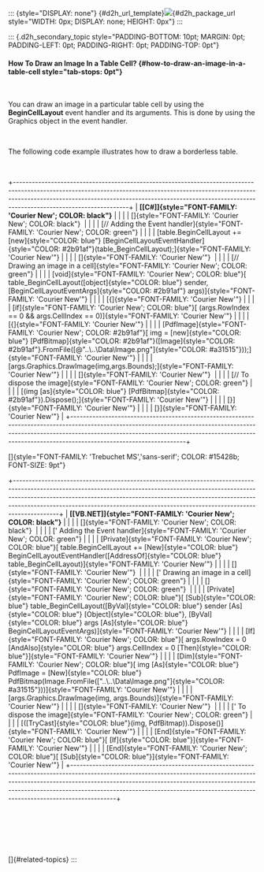 ::: {style="DISPLAY: none"}
[](ms-xhelp:///?Id=d2h_url_template){#d2h_url_template}![](!package_url!){#d2h_package_url style="WIDTH: 0px; DISPLAY: none; HEIGHT: 0px"}
:::

::: {.d2h_secondary_topic style="PADDING-BOTTOM: 10pt; MARGIN: 0pt; PADDING-LEFT: 0pt; PADDING-RIGHT: 0pt; PADDING-TOP: 0pt"}
#### How To Draw an Image In a Table Cell? {#how-to-draw-an-image-in-a-table-cell style="tab-stops: 0pt"}

 

You can draw an image in a particular table cell by using the **BeginCellLayout** event handler and its arguments. This is done by using the Graphics object in the event handler.

 

The following code example illustrates how to draw a borderless table.

 

+------------------------------------------------------------------------------------------------------------------------------------------------------------------------------------------------------------------------------------------------------------------------------+
| **[\[C#\]]{style="FONT-FAMILY: 'Courier New'; COLOR: black"}**                                                                                                                                                                                                               |
|                                                                                                                                                                                                                                                                              |
| []{style="FONT-FAMILY: 'Courier New'; COLOR: black"}                                                                                                                                                                                                                         |
|                                                                                                                                                                                                                                                                              |
| [// Adding the Event handler]{style="FONT-FAMILY: 'Courier New'; COLOR: green"}                                                                                                                                                                                              |
|                                                                                                                                                                                                                                                                              |
| [table.BeginCellLayout += [new]{style="COLOR: blue"} [BeginCellLayoutEventHandler]{style="COLOR: #2b91af"}(table_BeginCellLayout);]{style="FONT-FAMILY: 'Courier New'"}                                                                                                      |
|                                                                                                                                                                                                                                                                              |
| []{style="FONT-FAMILY: 'Courier New'"}                                                                                                                                                                                                                                       |
|                                                                                                                                                                                                                                                                              |
| [// Drawing an image in a cell]{style="FONT-FAMILY: 'Courier New'; COLOR: green"}                                                                                                                                                                                            |
|                                                                                                                                                                                                                                                                              |
| [void]{style="FONT-FAMILY: 'Courier New'; COLOR: blue"}[ table_BeginCellLayout([object]{style="COLOR: blue"} sender, [BeginCellLayoutEventArgs]{style="COLOR: #2b91af"} args)]{style="FONT-FAMILY: 'Courier New'"}                                                           |
|                                                                                                                                                                                                                                                                              |
| [{]{style="FONT-FAMILY: 'Courier New'"}                                                                                                                                                                                                                                      |
|                                                                                                                                                                                                                                                                              |
| [if]{style="FONT-FAMILY: 'Courier New'; COLOR: blue"}[ (args.RowIndex == 0 && args.CellIndex == 0)]{style="FONT-FAMILY: 'Courier New'"}                                                                                                                                      |
|                                                                                                                                                                                                                                                                              |
| [{]{style="FONT-FAMILY: 'Courier New'"}                                                                                                                                                                                                                                      |
|                                                                                                                                                                                                                                                                              |
| [PdfImage]{style="FONT-FAMILY: 'Courier New'; COLOR: #2b91af"}[ img = [new]{style="COLOR: blue"} [PdfBitmap]{style="COLOR: #2b91af"}([Image]{style="COLOR: #2b91af"}.FromFile([@\"..\\..\\Data\\Image.png\"]{style="COLOR: #a31515"}));]{style="FONT-FAMILY: 'Courier New'"} |
|                                                                                                                                                                                                                                                                              |
| [args.Graphics.DrawImage(img,args.Bounds);]{style="FONT-FAMILY: 'Courier New'"}                                                                                                                                                                                              |
|                                                                                                                                                                                                                                                                              |
| []{style="FONT-FAMILY: 'Courier New'"}                                                                                                                                                                                                                                       |
|                                                                                                                                                                                                                                                                              |
| [// To dispose the image]{style="FONT-FAMILY: 'Courier New'; COLOR: green"}                                                                                                                                                                                                  |
|                                                                                                                                                                                                                                                                              |
| [(img [as]{style="COLOR: blue"} [PdfBitmap]{style="COLOR: #2b91af"}).Dispose();]{style="FONT-FAMILY: 'Courier New'"}                                                                                                                                                         |
|                                                                                                                                                                                                                                                                              |
| [}]{style="FONT-FAMILY: 'Courier New'"}                                                                                                                                                                                                                                      |
|                                                                                                                                                                                                                                                                              |
| [}]{style="FONT-FAMILY: 'Courier New'"}                                                                                                                                                                                                                                      |
+------------------------------------------------------------------------------------------------------------------------------------------------------------------------------------------------------------------------------------------------------------------------------+

[]{style="FONT-FAMILY: 'Trebuchet MS','sans-serif'; COLOR: #15428b; FONT-SIZE: 9pt"} 

+--------------------------------------------------------------------------------------------------------------------------------------------------------------------------------------------------------------------------------------------------------------------------------------------------------------------------------------+
| **[\[VB.NET\]]{style="FONT-FAMILY: 'Courier New'; COLOR: black"}**                                                                                                                                                                                                                                                                   |
|                                                                                                                                                                                                                                                                                                                                      |
| []{style="FONT-FAMILY: 'Courier New'; COLOR: black"}                                                                                                                                                                                                                                                                                 |
|                                                                                                                                                                                                                                                                                                                                      |
| [\' Adding the Event handler]{style="FONT-FAMILY: 'Courier New'; COLOR: green"}                                                                                                                                                                                                                                                      |
|                                                                                                                                                                                                                                                                                                                                      |
| [Private]{style="FONT-FAMILY: 'Courier New'; COLOR: blue"}[ table.BeginCellLayout += [New]{style="COLOR: blue"} BeginCellLayoutEventHandler([AddressOf]{style="COLOR: blue"} table_BeginCellLayout)]{style="FONT-FAMILY: 'Courier New'"}                                                                                             |
|                                                                                                                                                                                                                                                                                                                                      |
| []{style="FONT-FAMILY: 'Courier New'"}                                                                                                                                                                                                                                                                                               |
|                                                                                                                                                                                                                                                                                                                                      |
| [\' Drawing an image in a cell]{style="FONT-FAMILY: 'Courier New'; COLOR: green"}                                                                                                                                                                                                                                                    |
|                                                                                                                                                                                                                                                                                                                                      |
| []{style="FONT-FAMILY: 'Courier New'; COLOR: green"}                                                                                                                                                                                                                                                                                 |
|                                                                                                                                                                                                                                                                                                                                      |
| [Private]{style="FONT-FAMILY: 'Courier New'; COLOR: blue"}[ [Sub]{style="COLOR: blue"} table_BeginCellLayout([ByVal]{style="COLOR: blue"} sender [As]{style="COLOR: blue"} [Object]{style="COLOR: blue"}, [ByVal]{style="COLOR: blue"} args [As]{style="COLOR: blue"} BeginCellLayoutEventArgs)]{style="FONT-FAMILY: 'Courier New'"} |
|                                                                                                                                                                                                                                                                                                                                      |
| [If]{style="FONT-FAMILY: 'Courier New'; COLOR: blue"}[ args.RowIndex = 0 [AndAlso]{style="COLOR: blue"} args.CellIndex = 0 [Then]{style="COLOR: blue"}]{style="FONT-FAMILY: 'Courier New'"}                                                                                                                                          |
|                                                                                                                                                                                                                                                                                                                                      |
| [Dim]{style="FONT-FAMILY: 'Courier New'; COLOR: blue"}[ img [As]{style="COLOR: blue"} PdfImage = [New]{style="COLOR: blue"} PdfBitmap(Image.FromFile([\"..\\..\\Data\\Image.png\"]{style="COLOR: #a31515"}))]{style="FONT-FAMILY: 'Courier New'"}                                                                                    |
|                                                                                                                                                                                                                                                                                                                                      |
| [args.Graphics.DrawImage(img, args.Bounds)]{style="FONT-FAMILY: 'Courier New'"}                                                                                                                                                                                                                                                      |
|                                                                                                                                                                                                                                                                                                                                      |
| []{style="FONT-FAMILY: 'Courier New'"}                                                                                                                                                                                                                                                                                               |
|                                                                                                                                                                                                                                                                                                                                      |
| [\' To dispose the image]{style="FONT-FAMILY: 'Courier New'; COLOR: green"}                                                                                                                                                                                                                                                          |
|                                                                                                                                                                                                                                                                                                                                      |
| [([TryCast]{style="COLOR: blue"}(img, PdfBitmap)).Dispose()]{style="FONT-FAMILY: 'Courier New'"}                                                                                                                                                                                                                                     |
|                                                                                                                                                                                                                                                                                                                                      |
| [End]{style="FONT-FAMILY: 'Courier New'; COLOR: blue"}[ [If]{style="COLOR: blue"}]{style="FONT-FAMILY: 'Courier New'"}                                                                                                                                                                                                               |
|                                                                                                                                                                                                                                                                                                                                      |
| [End]{style="FONT-FAMILY: 'Courier New'; COLOR: blue"}[ [Sub]{style="COLOR: blue"}]{style="FONT-FAMILY: 'Courier New'"}                                                                                                                                                                                                              |
+--------------------------------------------------------------------------------------------------------------------------------------------------------------------------------------------------------------------------------------------------------------------------------------------------------------------------------------+

 

 

 

[]{#related-topics}
:::
